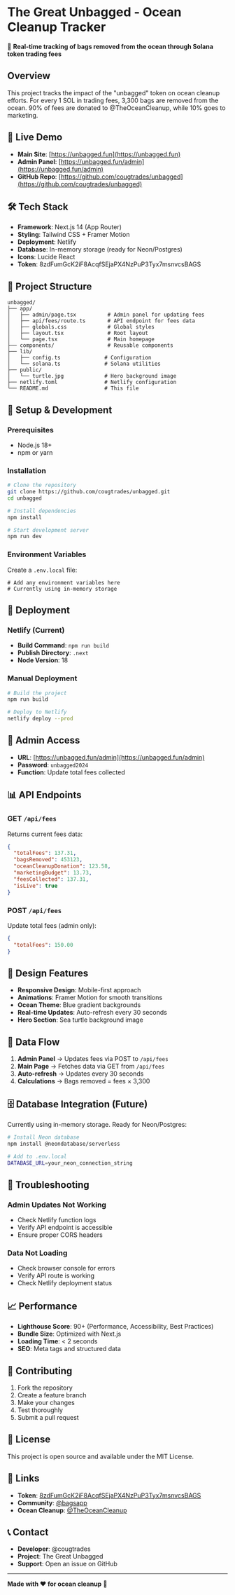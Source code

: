 # The Great Unbagged - Ocean Cleanup Tracker

🌊 **Real-time tracking of bags removed from the ocean through Solana token trading fees**

## Overview

This project tracks the impact of the "unbagged" token on ocean cleanup efforts. For every 1 SOL in trading fees, 3,300 bags are removed from the ocean. 90% of fees are donated to @TheOceanCleanup, while 10% goes to marketing.

## 🚀 Live Demo

- **Main Site**: [https://unbagged.fun](https://unbagged.fun)
- **Admin Panel**: [https://unbagged.fun/admin](https://unbagged.fun/admin)
- **GitHub Repo**: [https://github.com/cougtrades/unbagged](https://github.com/cougtrades/unbagged)

## 🛠️ Tech Stack

- **Framework**: Next.js 14 (App Router)
- **Styling**: Tailwind CSS + Framer Motion
- **Deployment**: Netlify
- **Database**: In-memory storage (ready for Neon/Postgres)
- **Icons**: Lucide React
- **Token**: 8zdFumGcK2iF8AcqfSEjaPX4NzPuP3Tyx7msnvcsBAGS

## 📁 Project Structure

```
unbagged/
├── app/
│   ├── admin/page.tsx          # Admin panel for updating fees
│   ├── api/fees/route.ts       # API endpoint for fees data
│   ├── globals.css             # Global styles
│   ├── layout.tsx              # Root layout
│   └── page.tsx                # Main homepage
├── components/                 # Reusable components
├── lib/
│   ├── config.ts              # Configuration
│   └── solana.ts              # Solana utilities
├── public/
│   └── turtle.jpg             # Hero background image
├── netlify.toml               # Netlify configuration
└── README.md                  # This file
```

## 🔧 Setup & Development

### Prerequisites
- Node.js 18+
- npm or yarn

### Installation
```bash
# Clone the repository
git clone https://github.com/cougtrades/unbagged.git
cd unbagged

# Install dependencies
npm install

# Start development server
npm run dev
```

### Environment Variables
Create a `.env.local` file:
```env
# Add any environment variables here
# Currently using in-memory storage
```

## 🚀 Deployment

### Netlify (Current)
- **Build Command**: `npm run build`
- **Publish Directory**: `.next`
- **Node Version**: 18

### Manual Deployment
```bash
# Build the project
npm run build

# Deploy to Netlify
netlify deploy --prod
```

## 🔐 Admin Access

- **URL**: [https://unbagged.fun/admin](https://unbagged.fun/admin)
- **Password**: `unbagged2024`
- **Function**: Update total fees collected

## 📊 API Endpoints

### GET `/api/fees`
Returns current fees data:
```json
{
  "totalFees": 137.31,
  "bagsRemoved": 453123,
  "oceanCleanupDonation": 123.58,
  "marketingBudget": 13.73,
  "feesCollected": 137.31,
  "isLive": true
}
```

### POST `/api/fees`
Update total fees (admin only):
```json
{
  "totalFees": 150.00
}
```

## 🎨 Design Features

- **Responsive Design**: Mobile-first approach
- **Animations**: Framer Motion for smooth transitions
- **Ocean Theme**: Blue gradient backgrounds
- **Real-time Updates**: Auto-refresh every 30 seconds
- **Hero Section**: Sea turtle background image

## 🔄 Data Flow

1. **Admin Panel** → Updates fees via POST to `/api/fees`
2. **Main Page** → Fetches data via GET from `/api/fees`
3. **Auto-refresh** → Updates every 30 seconds
4. **Calculations** → Bags removed = fees × 3,300

## 🗄️ Database Integration (Future)

Currently using in-memory storage. Ready for Neon/Postgres:

```bash
# Install Neon database
npm install @neondatabase/serverless

# Add to .env.local
DATABASE_URL=your_neon_connection_string
```

## 🐛 Troubleshooting

### Admin Updates Not Working
- Check Netlify function logs
- Verify API endpoint is accessible
- Ensure proper CORS headers

### Data Not Loading
- Check browser console for errors
- Verify API route is working
- Check Netlify deployment status

## 📈 Performance

- **Lighthouse Score**: 90+ (Performance, Accessibility, Best Practices)
- **Bundle Size**: Optimized with Next.js
- **Loading Time**: < 2 seconds
- **SEO**: Meta tags and structured data

## 🤝 Contributing

1. Fork the repository
2. Create a feature branch
3. Make your changes
4. Test thoroughly
5. Submit a pull request

## 📝 License

This project is open source and available under the MIT License.

## 🔗 Links

- **Token**: [8zdFumGcK2iF8AcqfSEjaPX4NzPuP3Tyx7msnvcsBAGS](https://bags.fm/8zdFumGcK2iF8AcqfSEjaPX4NzPuP3Tyx7msnvcsBAGS)
- **Community**: [@bagsapp](https://x.com/i/communities/1951105698575577552)
- **Ocean Cleanup**: [@TheOceanCleanup](https://twitter.com/TheOceanCleanup)

## 📞 Contact

- **Developer**: @cougtrades
- **Project**: The Great Unbagged
- **Support**: Open an issue on GitHub

---

**Made with ❤️ for ocean cleanup** 🌊 